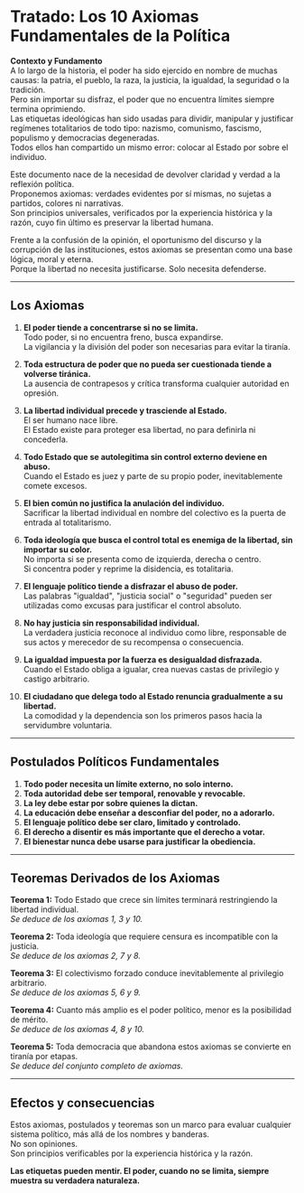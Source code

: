 
# Tratado: Los 10 Axiomas Fundamentales de la Política

**Contexto y Fundamento**  
A lo largo de la historia, el poder ha sido ejercido en nombre de muchas causas: la patria, el pueblo, la raza, la justicia, la igualdad, la seguridad o la tradición.  
Pero sin importar su disfraz, el poder que no encuentra límites siempre termina oprimiendo.  
Las etiquetas ideológicas han sido usadas para dividir, manipular y justificar regímenes totalitarios de todo tipo: nazismo, comunismo, fascismo, populismo y democracias degeneradas.  
Todos ellos han compartido un mismo error: colocar al Estado por sobre el individuo.

Este documento nace de la necesidad de devolver claridad y verdad a la reflexión política.  
Proponemos axiomas: verdades evidentes por sí mismas, no sujetas a partidos, colores ni narrativas.  
Son principios universales, verificados por la experiencia histórica y la razón, cuyo fin último es preservar la libertad humana.

Frente a la confusión de la opinión, el oportunismo del discurso y la corrupción de las instituciones, estos axiomas se presentan como una base lógica, moral y eterna.  
Porque la libertad no necesita justificarse. Solo necesita defenderse.

---

## Los Axiomas

1. **El poder tiende a concentrarse si no se limita.**  
   Todo poder, si no encuentra freno, busca expandirse.  
   La vigilancia y la división del poder son necesarias para evitar la tiranía.

2. **Toda estructura de poder que no pueda ser cuestionada tiende a volverse tiránica.**  
   La ausencia de contrapesos y crítica transforma cualquier autoridad en opresión.

3. **La libertad individual precede y trasciende al Estado.**  
   El ser humano nace libre.  
   El Estado existe para proteger esa libertad, no para definirla ni concederla.

4. **Todo Estado que se autolegitima sin control externo deviene en abuso.**  
   Cuando el Estado es juez y parte de su propio poder, inevitablemente comete excesos.

5. **El bien común no justifica la anulación del individuo.**  
   Sacrificar la libertad individual en nombre del colectivo es la puerta de entrada al totalitarismo.

6. **Toda ideología que busca el control total es enemiga de la libertad, sin importar su color.**  
   No importa si se presenta como de izquierda, derecha o centro.  
   Si concentra poder y reprime la disidencia, es totalitaria.

7. **El lenguaje político tiende a disfrazar el abuso de poder.**  
   Las palabras "igualdad", "justicia social" o "seguridad" pueden ser utilizadas como excusas para justificar el control absoluto.

8. **No hay justicia sin responsabilidad individual.**  
   La verdadera justicia reconoce al individuo como libre, responsable de sus actos y merecedor de su recompensa o consecuencia.

9. **La igualdad impuesta por la fuerza es desigualdad disfrazada.**  
   Cuando el Estado obliga a igualar, crea nuevas castas de privilegio y castigo arbitrario.

10. **El ciudadano que delega todo al Estado renuncia gradualmente a su libertad.**  
    La comodidad y la dependencia son los primeros pasos hacia la servidumbre voluntaria.

---

## Postulados Políticos Fundamentales

1. **Todo poder necesita un límite externo, no solo interno.**  
2. **Toda autoridad debe ser temporal, renovable y revocable.**  
3. **La ley debe estar por sobre quienes la dictan.**  
4. **La educación debe enseñar a desconfiar del poder, no a adorarlo.**  
5. **El lenguaje político debe ser claro, limitado y controlado.**  
6. **El derecho a disentir es más importante que el derecho a votar.**  
7. **El bienestar nunca debe usarse para justificar la obediencia.**

---

## Teoremas Derivados de los Axiomas

**Teorema 1:** Todo Estado que crece sin límites terminará restringiendo la libertad individual.  
*Se deduce de los axiomas 1, 3 y 10.*

**Teorema 2:** Toda ideología que requiere censura es incompatible con la justicia.  
*Se deduce de los axiomas 2, 7 y 8.*

**Teorema 3:** El colectivismo forzado conduce inevitablemente al privilegio arbitrario.  
*Se deduce de los axiomas 5, 6 y 9.*

**Teorema 4:** Cuanto más amplio es el poder político, menor es la posibilidad de mérito.  
*Se deduce de los axiomas 4, 8 y 10.*

**Teorema 5:** Toda democracia que abandona estos axiomas se convierte en tiranía por etapas.  
*Se deduce del conjunto completo de axiomas.*

---

## Efectos y consecuencias

Estos axiomas, postulados y teoremas son un marco para evaluar cualquier sistema político, más allá de los nombres y banderas.  
No son opiniones.  
Son principios verificables por la experiencia histórica y la razón.

**Las etiquetas pueden mentir. El poder, cuando no se limita, siempre muestra su verdadera naturaleza.**
